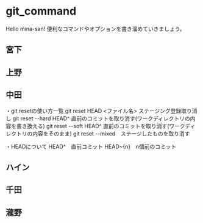 # git_command
Hello mina-san!
便利なコマンドやオプションを書き溜めていきましょう。

## 宮下

## 上野

## 中田

・git resetの使い方一覧
git reset HEAD <ファイル名>	ステージング登録取り消し
git reset --hard HEAD^	直前のコミットを取り消す(ワークディレクトリの内容を書き換える)
git reset --soft HEAD^	直前のコミットを取り消す(ワークディレクトリの内容をそのまま)
git reset --mixed　ステージしたものを取り消す

・HEADについて
HEAD^　直前コミット
HEAD~{n}　n個前のコミット


## ハイン

## 千田

## 瀧野


